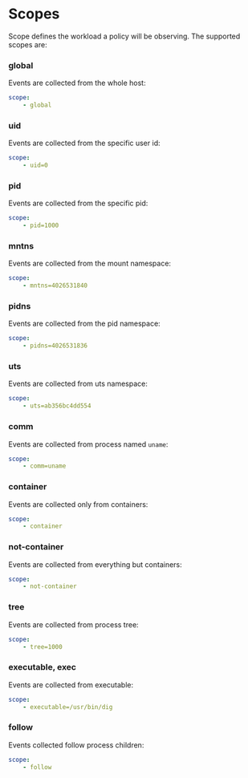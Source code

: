 # Scopes

Scope defines the workload a policy will be observing. The supported scopes are:

### global

Events are collected from the whole host:
```yaml
scope:
    - global
```

### uid

Events are collected from the specific user id:

```yaml
scope:
    - uid=0
```

### pid

Events are collected from the specific pid:

```yaml
scope:
    - pid=1000
```

### mntns
Events are collected from the mount namespace:

```yaml
scope:
    - mntns=4026531840
```

### pidns
Events are collected from the pid namespace:

```yaml
scope:
    - pidns=4026531836
```

### uts
Events are collected from uts namespace:

```yaml
scope:
    - uts=ab356bc4dd554
```

### comm

Events are collected from process named `uname`:

```yaml
scope:
    - comm=uname
```

### container
Events are collected only from containers:

```yaml
scope:
    - container
```

### not-container
Events are collected from everything but containers:

```yaml
scope:
    - not-container
```

### tree
Events are collected from process tree:

```yaml
scope:
    - tree=1000
```

### executable, exec
Events are collected from executable:

```yaml
scope:
    - executable=/usr/bin/dig
```

### follow

Events collected follow process children:

```yaml
scope:
    - follow
```
